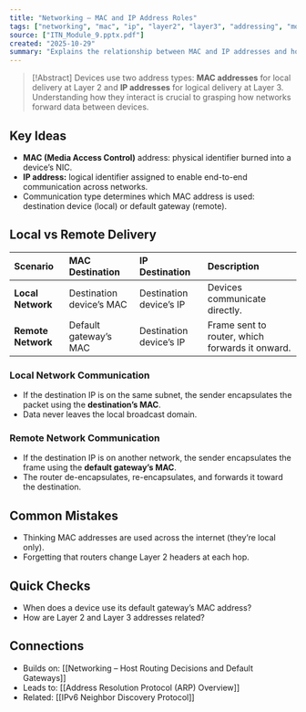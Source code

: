 ```yaml
---
title: "Networking – MAC and IP Address Roles"
tags: ["networking", "mac", "ip", "layer2", "layer3", "addressing", "module9"]
source: ["ITN_Module_9.pptx.pdf"]
created: "2025-10-29"
summary: "Explains the relationship between MAC and IP addresses and how they enable local and remote communication."
---
```


> [!Abstract]
> Devices use two address types: **MAC addresses** for local delivery at Layer 2 and **IP addresses** for logical delivery at Layer 3. Understanding how they interact is crucial to grasping how networks forward data between devices.

## Key Ideas
- **MAC (Media Access Control)** address: physical identifier burned into a device’s NIC.  
- **IP address:** logical identifier assigned to enable end-to-end communication across networks.  
- Communication type determines which MAC address is used: destination device (local) or default gateway (remote).

## Local vs Remote Delivery
| Scenario | MAC Destination | IP Destination | Description |
|:----------|:----------------|:---------------|:-------------|
| **Local Network** | Destination device’s MAC | Destination device’s IP | Devices communicate directly. |
| **Remote Network** | Default gateway’s MAC | Destination device’s IP | Frame sent to router, which forwards it onward. |

### Local Network Communication
- If the destination IP is on the same subnet, the sender encapsulates the packet using the **destination’s MAC**.  
- Data never leaves the local broadcast domain.

### Remote Network Communication
- If the destination IP is on another network, the sender encapsulates the frame using the **default gateway’s MAC**.  
- The router de-encapsulates, re-encapsulates, and forwards it toward the destination.

## Common Mistakes
- Thinking MAC addresses are used across the internet (they’re local only).  
- Forgetting that routers change Layer 2 headers at each hop.  

## Quick Checks
- When does a device use its default gateway’s MAC address?  
- How are Layer 2 and Layer 3 addresses related?

## Connections
- Builds on: [[Networking – Host Routing Decisions and Default Gateways]]  
- Leads to: [[Address Resolution Protocol (ARP) Overview]]  
- Related: [[IPv6 Neighbor Discovery Protocol]]